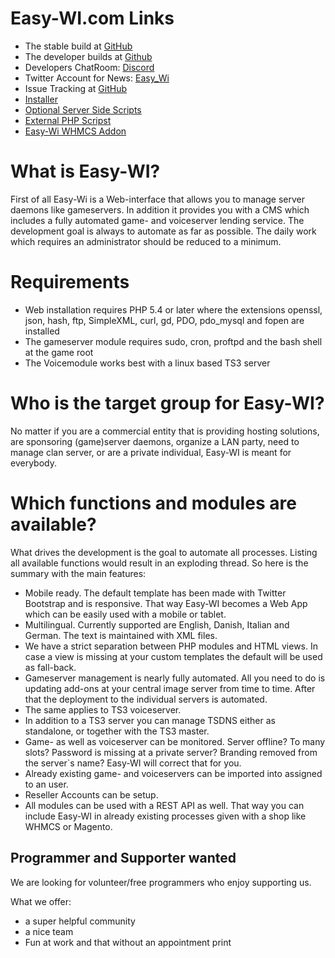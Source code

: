 # Easy-WI.com Links
- The stable build at [GitHub](https://github.com/easy-wi/developer/releases/latest)
- The developer builds at [Github](https://github.com/easy-wi/developer/tags)
- Developers ChatRoom: [Discord](https://discord.gg/quJvvfF)
- Twitter Account for News: [Easy_Wi](https://twitter.com/easy_wi)
- Issue Tracking at [GitHub](https://github.com/easy-wi/developer/issues)
- [Installer](https://github.com/easy-wi/installer/)
- [Optional Server Side Scripts](https://github.com/easy-wi/server/)
- [External PHP Scripst](https://github.com/easy-wi/external/)
- [Easy-Wi WHMCS Addon](https://github.com/easy-wi/whmcs)


# What is Easy-WI?
First of all Easy-Wi is a Web-interface that allows you to manage server daemons like gameservers. In addition it provides you with a CMS which includes a fully automated game- and voiceserver lending service. 
The development goal is always to automate as far as possible. The daily work which requires an administrator should be reduced to a minimum.

# Requirements
- Web installation requires PHP 5.4 or later where the extensions openssl, json, hash, ftp, SimpleXML, curl, gd, PDO, pdo_mysql and fopen are installed
- The gameserver module requires sudo, cron, proftpd and the bash shell at the game root
- The Voicemodule works best with a linux based TS3 server

# Who is the target group for Easy-WI?
No matter if you are a commercial entity that is providing hosting solutions, are sponsoring (game)server daemons, organize a LAN party, need to manage clan server, or are a private individual, Easy-WI is meant for everybody.

# Which functions and modules are available?
What drives the development is the goal to automate all processes. Listing all available functions would result in an exploding thread. So here is the summary with the main features:
- Mobile ready. The default template has been made with Twitter Bootstrap and is responsive. That way Easy-WI becomes a Web App which can be easily used with a mobile or tablet.
- Multilingual. Currently supported are English, Danish, Italian and German. The text is maintained with XML files.
- We have a strict separation between PHP modules and HTML views. In case a view is missing at your custom templates the default will be used as fall-back.
- Gameserver management is nearly fully automated. All you need to do is updating add-ons at your central image server from time to time. After that the deployment to the individual servers is automated.
- The same applies to TS3 voiceserver.
- In addition to a TS3 server you can manage TSDNS either as standalone, or together with the TS3 master. 
- Game- as well as voiceserver can be monitored. Server offline? To many slots? Password is missing at a private server? Branding removed from the server`s name? Easy-WI will correct that for you.
- Already existing game- and voiceservers can be imported into assigned to an user.
- Reseller Accounts can be setup.
- All modules can be used with a REST API as well. That way you can include Easy-WI in already existing processes given with a shop like WHMCS or Magento.

## Programmer and Supporter wanted
We are looking for volunteer/free programmers who enjoy supporting us.

What we offer:
* a super helpful community
* a nice team
* Fun at work and that without an appointment print

